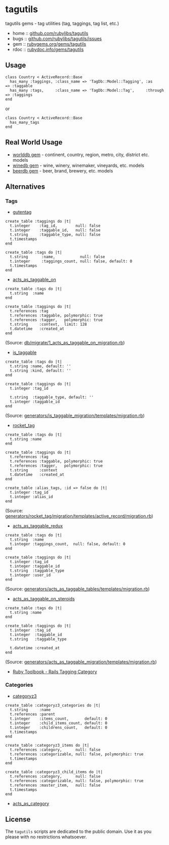 # tagutils

tagutils gems - tag utilities (tag, taggings, tag list, etc.)

* home  :: [github.com/rubylibs/tagutils](https://github.com/rubylibs/tagutils)
* bugs  :: [github.com/rubylibs/tagutils/issues](https://github.com/rubylibs/tagutils/issues)
* gem   :: [rubygems.org/gems/tagutils](https://rubygems.org/gems/tagutils)
* rdoc  :: [rubydoc.info/gems/tagutils](http://rubydoc.info/gems/tagutils)


## Usage

~~~
class Country < ActiveRecord::Base
  has_many :taggings, :class_name => 'TagDb::Model::Tagging', :as      => :taggable
  has_many :tags,     :class_name => 'TagDb::Model::Tag',     :through => :taggings
end
~~~

or

~~~
class Country < ActiveRecord::Base
  has_many_tags
end
~~~


## Real World Usage

- [worlddb gem](http://rubygems.org/gems/worlddb) - continent, country, region, metro, city, district etc. models
- [winedb gem](http://rubygems.org/gems/winedb) - wine, winery, winemaker, vineyards, etc. models 
- [beerdb gem](http://rubygems.org/gems/beerdb) - beer, brand, brewery, etc. models


## Alternatives


### Tags

- [gutentag](https://github.com/pat/gutentag)

~~~
create_table :taggings do |t|
  t.integer    :tag_id,        null: false
  t.integer    :taggable_id,   null: false
  t.string     :taggable_type, null: false
  t.timestamps
end

create_table :tags do |t|
  t.string      :name,           null: false
  t.integer     :taggings_count, null: false, default: 0
  t.timestamps
end
~~~


- [acts_as_taggable_on](https://github.com/mbleigh/acts-as-taggable-on)

~~~
create_table :tags do |t|
  t.string  :name
end

create_table :taggings do |t|
  t.references :tag
  t.references :taggable, polymorphic: true
  t.references :tagger,   polymorphic: true
  t.string     :context,  limit: 128
  t.datetime   :created_at
end
~~~

(Source: [db/migrate/1_acts_as_taggable_on_migration.rb](https://github.com/mbleigh/acts-as-taggable-on/blob/master/db/migrate/1_acts_as_taggable_on_migration.rb))


- [is_taggable](https://github.com/jamesgolick/is_taggable)

~~~
create_table :tags do |t|
  t.string :name, default: ''
  t.string :kind, default: ''
end

create_table :taggings do |t|
  t.integer :tag_id

  t.string  :taggable_type, default: ''
  t.integer :taggable_id
end
~~~

(Source: [generators/is_taggable_migration/templates/migration.rb](https://github.com/jamesgolick/is_taggable/blob/master/generators/is_taggable_migration/templates/migration.rb))

- [rocket_tag](https://github.com/bradphelan/rocket_tag)

~~~
create_table :tags do |t|
  t.string :name
end

create_table :taggings do |t|
  t.references :tag
  t.references :taggable, polymorphic: true
  t.references :tagger,   polymorphic: true
  t.string     :context
  t.datetime   :created_at
end

create_table :alias_tags, :id => false do |t|
  t.integer :tag_id
  t.integer :alias_id
end
~~~

(Source: [generators/rocket_tag/migration/templates/active_record/migration.rb](https://github.com/bradphelan/rocket_tag/blob/master/lib/generators/rocket_tag/migration/templates/active_record/migration.rb))


- [acts_as_taggable_redux](https://github.com/geemus/acts_as_taggable_redux)

~~~
create_table :tags do |t|
  t.string  :name
  t.integer :taggings_count,  null: false, default: 0
end
 
create_table :taggings do |t|
  t.integer :tag_id
  t.integer :taggable_id
  t.string  :taggable_type
  t.integer :user_id
end 
~~~

(Source: [generators/acts_as_taggable_tables/templates/migration.rb](https://github.com/geemus/acts_as_taggable_redux/blob/master/generators/acts_as_taggable_tables/templates/migration.rb))


- [acts_as_taggable_on_steroids](https://github.com/mattetti/acts_as_taggable_on_steroids)

~~~
create_table :tags do |t|
  t.string :name
end

create_table :taggings do |t|
  t.integer  :tag_id
  t.integer  :taggable_id
  t.string   :taggable_type

  t.datetime :created_at
end
~~~

(Source: [generators/acts_as_taggable_migration/templates/migration.rb](https://github.com/mattetti/acts_as_taggable_on_steroids/blob/master/generators/acts_as_taggable_migration/templates/migration.rb))


- [Ruby Toolbook - Rails Tagging Category](https://www.ruby-toolbox.com/categories/rails_tagging)


### Categories

- [categoryz3](https://github.com/tscolari/categoryz3)

~~~
create_table :categoryz3_categories do |t|
  t.string     :name
  t.references :parent
  t.integer    :items_count,       default: 0
  t.integer    :child_items_count, default: 0
  t.integer    :childrens_count,   default: 0
  t.timestamps
end

create_table :categoryz3_items do |t|
  t.references :category,      null: false
  t.references :categorizable, null: false, polymorphic: true
  t.timestamps
end

create_table :categoryz3_child_items do |t|
  t.references :category,      null: false
  t.references :categorizable, null: false, polymorphic: true
  t.references :master_item,   null: false
  t.timestamps
end
~~~

- [acts_as_category](https://github.com/wuwx/acts_as_category)


## License

The `tagutils` scripts are dedicated to the public domain.
Use it as you please with no restrictions whatsoever.

